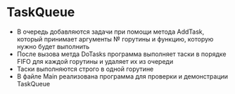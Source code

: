 # TaskQueue
* В очередь добавляются задачи при помощи метода AddTask, который принимает аргументы № горутины и функцию, которую нужно будет выполнить
* После вызова метда DoTasks программа выполняет таски в порядке FIFO для каждой горутины и удаляет их из очереди
* Таски выполняются строго в одной горутине
* В файле Main реализована программа для проверки и демонстрации TaskQueue
